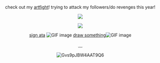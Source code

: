 <div align="center">

  check out my [artfight](https://artfight.net/~stickmasterluke)! trying to attack my followers/do revenges this year!
  
  ![](https://komarev.com/ghpvc/?username=devimccallion&label=Page+Views&color=bd1864) 
  
  ![](https://github.com/user-attachments/assets/2e377dcf-454c-4778-aec6-e06c711f0cae)


   [sign ata](https://007n7.atabook.org) ![GIF image](https://github.com/user-attachments/assets/8f886e27-4f4e-4637-bae6-a5347dca7033) 
 [draw something](https://7314.straw.page)![GIF image](https://github.com/user-attachments/assets/89e9b4fd-3f90-43ea-b57e-4d9f2810e51c)

  ﹏ 

![Gvs9pJBW4AAT9Q6](https://github.com/user-attachments/assets/b7fc9fff-641f-4d2e-8c5e-1e13c6f4ab0f)


  </div>
